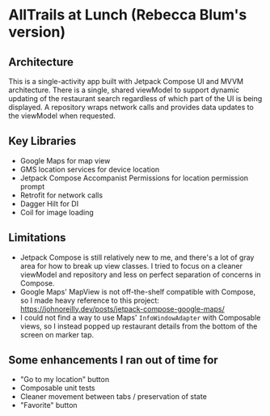# AllTrails at Lunch (Rebecca Blum's version)

## Architecture

This is a single-activity app built with Jetpack Compose UI and MVVM architecture. There is a
single, shared viewModel to support dynamic updating of the restaurant search regardless of which
part of the UI is being displayed. A repository wraps network calls and provides data updates to the
viewModel when requested.

## Key Libraries

- Google Maps for map view
- GMS location services for device location
- Jetpack Compose Accompanist Permissions for location permission prompt
- Retrofit for network calls
- Dagger Hilt for DI
- Coil for image loading

## Limitations

- Jetpack Compose is still relatively new to me, and there's a lot of gray area for how to break up
  view classes. I tried to focus on a cleaner viewModel and repository and less on perfect
  separation of concerns in Compose.
- Google Maps' MapView is not off-the-shelf compatible with Compose, so I made heavy reference to
  this project: https://johnoreilly.dev/posts/jetpack-compose-google-maps/
- I could not find a way to use Maps' `InfoWindowAdapter` with Composable views, so I instead popped
  up restaurant details from the bottom of the screen on marker tap.

## Some enhancements I ran out of time for

- "Go to my location" button
- Composable unit tests
- Cleaner movement between tabs / preservation of state
- "Favorite" button